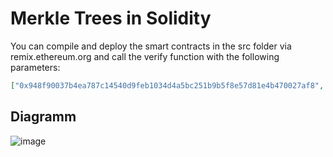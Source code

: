 # Merkle Trees in Solidity

You can compile and deploy the smart contracts in the src folder via remix.ethereum.org and call the verify function with the following parameters:

```json
["0x948f90037b4ea787c14540d9feb1034d4a5bc251b9b5f8e57d81e4b470027af8", "0x63ac1b92046d474f84be3aa0ee04ffe5600862228c81803cce07ac40484aee43"], "0x074b43252ffb4a469154df5fb7fe4ecce30953ba8b7095fe1e006185f017ad10", "0x1bbd78ae6188015c4a6772eb1526292b5985fc3272ead4c65002240fb9ae5d13", 2 
```


## Diagramm
![image](https://user-images.githubusercontent.com/56861841/148117568-4863ade3-aa52-4cba-a84e-e3916171bb5d.png)

